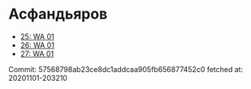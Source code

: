 # Асфандьяров
- [25: WA 01](25.md)
- [26: WA 01](26.md)
- [27: WA 01](27.md)

Commit: 57568798ab23ce8dc1addcaa905fb656877452c0
 fetched at: 20201101-203210
